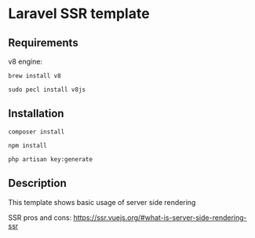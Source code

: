 # Laravel SSR template

## Requirements

v8 engine:

`brew install v8`

`sudo pecl install v8js`

## Installation

`composer install`

`npm install`
    
`php artisan key:generate`
    
## Description

This template shows basic usage of server side rendering

SSR pros and cons: https://ssr.vuejs.org/#what-is-server-side-rendering-ssr
